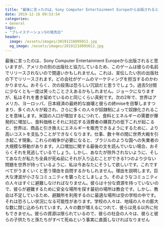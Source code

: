 ```yaml
---
title: "最後に言ったのは、Sony Computer Entertainment Europeから出版されると思いますが、アメリカの別の出版社と協力しているため、このゲームは彼らの名前でリリースされないので間違いかもしれません。"
date: 2019-12-16 09:53:54
categories:
- General
tags:
- "プレイステーション5の発売日"
header:
  image: /assets/images/20191216095012.jpg
  og_image: /assets/images/20191216095012.jpg
---
```


最後に言ったのは、Sony Computer Entertainment Europeから出版されると思いますが、アメリカの別の出版社と協力しているため、このゲームは彼らの名前でリリースされないので間違いかもしれません。これは、宣伝したい別の出版社の下でリリースされます。どの会社がゲームのマーケティングを担当するのかわかりません。おそらく、次の段落は恐ろしい冗談だと思うでしょう。過去5分間に少なくとも一度は笑ったことさえあるかもしれません。ジョークになりますが、私はそれを書き留めているのと同じくらい真剣です。次の2年で、世界はアメリカ、ヨーロッパ、日本経済の最終的な崩壊と彼らの終miseを目撃しますつまり、多くの人々が殺され、さらに多くの人々が奴隷制によって奴隷化されることを意味します。米国の人口が増加するにつれて、食料とエネルギーの需要が爆発的に増加し、食料価格とそれに対応する消費者の購買力の低下これが起こると、世界は、商品と引き換えにエネルギーを販売できるようにするために、より高いコストを支払うことができなくなります。仕事、数十年の間に世界大戦を引き起こす現象。これらの戦争が必要になると、ブラジルのような国への失業者の大規模な移動があります。人口増加に関する最後の文を読んでいない場合、おそらくそれを見逃しているでしょう。しかし、あなたが除外されないように、そしてあなたが私たち全員が死ぬ前にそれが入り込むことができる1つのより少ない問題を世界が持っているように、私は今あなたにそうして欲しいです。これですべてがうまくいくと思う理由を自問するかもしれません。理由を説明します。巨大な津波が小さなコミュニティを襲ったとしましょう。そのようなコミュニティの人々はすぐに避難しなければなりません。彼らは十分な資源を持っていないので、彼らが避難するために安全な場所を探す最初の場所は教会です。しかし、教会は不足しているため、避難所を利用するのに最適な場所は空の学校の中です。それは恐ろしい状況になる可能性があります。学校の人々は、地域の人々の膨大な数に閉じ込められています。人々の数が増えるにつれて、彼らは見る以外に何もできません。彼らの資源は限られているので、彼らの社会の人々は、彼らと彼らの子供たちと孫たちがすべて死ぬという事実に直面しなければなりません
